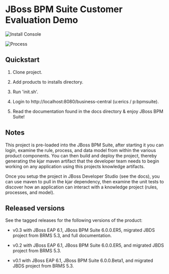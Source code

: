 JBoss BPM Suite Customer Evaluation Demo
========================================

![Install Console](https://github.com/eschabell/bpms-customer-evaluation-demo/blob/master/docs/demo-images/install-console.png?raw=true)

![Process](https://github.com/eschabell/bpms-customer-evaluation-demo/blob/master/docs/demo-images/process.png?raw=true)


Quickstart
----------

1. Clone project.

2. Add products to installs directory.

3. Run 'init.sh'.

4. Login to http://localhost:8080/business-central  (u:erics / p:bpmsuite).

5. Read the documentation found in the docs directory & enjoy JBoss BPM Suite!


Notes
-----

This project is pre-loaded into the JBoss BPM Suite, after starting it you can login,
examine the rule, process, and data model from within the various product components.
You can then build and deploy the project, thereby generating the kjar maven artifact 
that the developer team needs to begin working on any application using this projects
knowledge artifacts.

Once you setup the project in JBoss Developer Studio (see the docs), you can use maven 
to pull in the kjar dependency, then examine the unit tests to discover how an application
can interact with a knowledge project (rules, processes, and model).

Released versions
-----------------

See the tagged releases for the following versions of the product:

- v0.3 with JBoss EAP 6.1, JBoss BPM Suite 6.0.0.ER5, migrated JBDS project from BRMS 5.3, and full documentation.

- v0.2 with JBoss EAP 6.1, JBoss BPM Suite 6.0.0.ER5, and migrated JBDS project from BRMS 5.3.

- v0.1 with JBoss EAP 6.1, JBoss BPM Suite 6.0.0.Beta1, and migrated JBDS project from BRMS 5.3.
